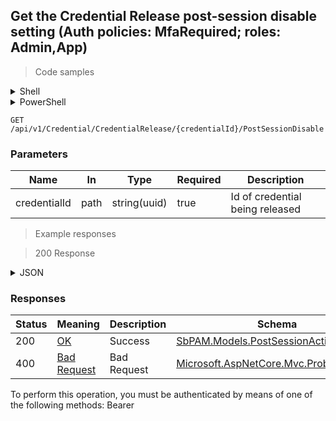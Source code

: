 
## Get the Credential Release post-session disable setting (Auth policies: MfaRequired; roles: Admin,App)

<a id="opIdGetCredentialReleasePostSessionDisableAsync"></a>

> Code samples

<details><summary>Shell</summary>


```shell
# You can also use wget
curl -X GET /api/v1/Credential/CredentialRelease/{credentialId}/PostSessionDisable \
  -H 'Accept: application/json' \
  -H 'Authorization: Bearer TOKEN'

```


</details>

<details><summary>PowerShell</summary>


```powershell
# PowerShell example

$NPSUrl = "https://localhost:6500"

$Login = @{
    Login = "User"
    Password = "Password"
}
# Cookie container for multi-factor authentication
$WebSession = New-Object Microsoft.PowerShell.Commands.WebRequestSession
$Token = Invoke-RestMethod -Uri "$($NPSUrl)/signinBody" -Method POST -Body (ConvertTo-Json $Login) -WebSession $WebSession -ContentType "application/json"
$Token = Invoke-RestMethod -Uri "$($NPSUrl)/signin2fa" -Method Post -Body $MfaCode -Headers @{Authorization = "Bearer $Token"} -WebSession $WebSession -ContentType "application/json"

$Headers = @{
    Authorization = "Bearer $Token"
}
Invoke-RestMethod -Method GET -Uri "$($NPSUrl)/api/v1/Credential/CredentialRelease/{credentialId}/PostSessionDisable -Headers $Headers -ContentType "application/json"
```


</details>

`GET /api/v1/Credential/CredentialRelease/{credentialId}/PostSessionDisable`

<h3 id="get-the-credential-release-post-session-disable-setting-(auth-policies:-mfarequired;-roles:-admin,app)-parameters">Parameters</h3>

|Name|In|Type|Required|Description|
|---|---|---|---|---|
|credentialId|path|string(uuid)|true|Id of credential being released|

> Example responses

> 200 Response

<details><summary>JSON</summary>


```json
"Disable"
```


</details>

<h3 id="get-the-credential-release-post-session-disable-setting-(auth-policies:-mfarequired;-roles:-admin,app)-responses">Responses</h3>

|Status|Meaning|Description|Schema|
|---|---|---|---|
|200|[OK](https://tools.ietf.org/html/rfc7231#section-6.3.1)|Success|[SbPAM.Models.PostSessionAction](../Models/sbpam.models.postsessionaction.md)|
|400|[Bad Request](https://tools.ietf.org/html/rfc7231#section-6.5.1)|Bad Request|[Microsoft.AspNetCore.Mvc.ProblemDetails](../Models/microsoft.aspnetcore.mvc.problemdetails.md)|

<aside class="warning">
To perform this operation, you must be authenticated by means of one of the following methods:
Bearer
</aside>



